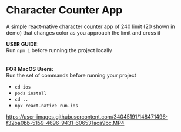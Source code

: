 # Character Counter App

A simple react-native character counter app of 240 limit (20 shown in demo) that changes color as you approach the limit and cross it


  **USER GUIDE:**<br/>
  Run `npm i` before running the project locally
  <br/>
  <br/>
  <br/>
  **FOR MacOS Users:**<br/>
  Run the set of commands before running your project
  - `cd ios`
  - `pods install`
  - `cd ..`
  - `npx react-native run-ios`


https://user-images.githubusercontent.com/34045191/148471496-f32ba0bb-5159-4696-9431-606531aca9bc.MP4

